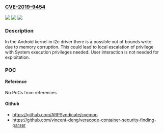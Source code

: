 ### [CVE-2019-9454](https://cve.mitre.org/cgi-bin/cvename.cgi?name=CVE-2019-9454)
![](https://img.shields.io/static/v1?label=Product&message=Android&color=blue)
![](https://img.shields.io/static/v1?label=Version&message=n%2Fa&color=blue)
![](https://img.shields.io/static/v1?label=Vulnerability&message=Elevation%20of%20privilege&color=brighgreen)

### Description

In the Android kernel in i2c driver there is a possible out of bounds write due to memory corruption. This could lead to local escalation of privilege with System execution privileges needed. User interaction is not needed for exploitation.

### POC

#### Reference
No PoCs from references.

#### Github
- https://github.com/ARPSyndicate/cvemon
- https://github.com/vincent-deng/veracode-container-security-finding-parser

